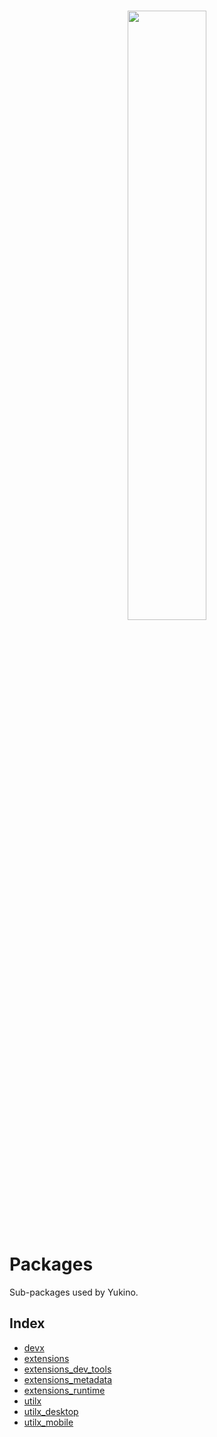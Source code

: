 <br />

<p align="center">
    <img src="https://github.com/yukino-app/yukino/raw/next/media/large.png" width="50%">
</p>

# Packages

Sub-packages used by Yukino.

## Index

- [devx](https://github.com/yukino-app/packages/tree/devx)
- [extensions](https://github.com/yukino-app/packages/tree/extensions)
- [extensions_dev_tools](https://github.com/yukino-app/packages/tree/extensions_dev_tools)
- [extensions_metadata](https://github.com/yukino-app/packages/tree/extensions_metadata)
- [extensions_runtime](https://github.com/yukino-app/packages/tree/extensions_runtime)
- [utilx](https://github.com/yukino-app/packages/tree/utilx)
- [utilx_desktop](https://github.com/yukino-app/packages/tree/utilx_desktop)
- [utilx_mobile](https://github.com/yukino-app/packages/tree/utilx_mobile)
